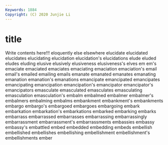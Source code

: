 ```yaml
---
Keywords: 1884
Copyright: (C) 2020 Junjie Li
---
```


# title

Write contents here!!!
eloquently 
else 
elsewhere 
elucidate 
elucidated 
elucidates 
elucidating 
elucidation 
elucidation's 
elucidations
elude 
eluded 
eludes 
eluding 
elusive 
elusively 
elusiveness 
elusiveness's 
elves 
em
em's 
emaciate 
emaciated 
emaciates 
emaciating 
emaciation 
emaciation's 
email 
email's 
emailed
emailing 
emails 
emanate 
emanated 
emanates 
emanating 
emanation 
emanation's 
emanations 
emancipate
emancipated 
emancipates 
emancipating 
emancipation 
emancipation's 
emancipator 
emancipator's 
emancipators 
emasculate 
emasculated
emasculates 
emasculating 
emasculation 
emasculation's 
embalm 
embalmed 
embalmer 
embalmer's 
embalmers 
embalming
embalms 
embankment 
embankment's 
embankments 
embargo 
embargo's 
embargoed 
embargoes 
embargoing 
embark
embarkation 
embarkation's 
embarkations 
embarked 
embarking 
embarks 
embarrass 
embarrassed 
embarrasses 
embarrassing
embarrassingly 
embarrassment 
embarrassment's 
embarrassments 
embassies 
embassy 
embassy's 
embattled 
embed 
embedded
embedding 
embeds 
embellish 
embellished 
embellishes 
embellishing 
embellishment 
embellishment's 
embellishments 
ember
